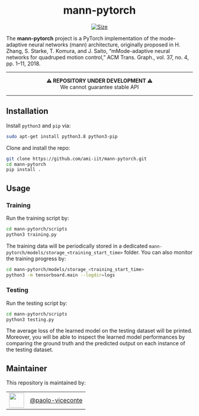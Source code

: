 
<h1 align="center">mann-pytorch</h1>

<p align="center">
   <a href="https://github.com/ami-iit/bipedal-locomotion-framework/blob/master/LICENSE"><img src="https://img.shields.io/badge/License-BSD_3--Clause-orange.svg" alt="Size" class="center"/></a>
</p>

The **mann-pytorch** project is a PyTorch implementation of the mode-adaptive neural networks (mann) architecture, originally proposed in H. Zhang, S. Starke, T. Komura, and J. Saito, “mMode-adaptive neural
networks for quadruped motion control,” ACM Trans. Graph., vol. 37,
no. 4, pp. 1–11, 2018.

---

<p align="center">
  <b>⚠️ REPOSITORY UNDER DEVELOPMENT ⚠️</b>
  <br>We cannot guarantee stable API
</p>

---

## Installation

Install `python3` and `pip` via:

```bash
sudo apt-get install python3.8 python3-pip
```

Clone and install the repo:

```bash
git clone https://github.com/ami-iit/mann-pytorch.git
cd mann-pytorch
pip install .
```

## Usage

### Training

Run the training script by:

```bash
cd mann-pytorch/scripts
python3 training.py
```

The training data will be periodically stored in a dedicated `mann-pytorch/models/storage_<training_start_time>` folder. You can also monitor the training progress by:

```bash
cd mann-pytorch/models/storage_<training_start_time>
python3 -m tensorboard.main --logdir=logs
```

### Testing

Run the testing script by:

```bash
cd mann-pytorch/scripts
python3 testing.py
```

The average loss of the learned model on the testing dataset will be printed. Moreover, you will be able to inspect the learned model performances by comparing the ground truth and the predicted output on each instance of the testing dataset. 

## Maintainer

This repository is maintained by:

| |                                                        |
|:---:|:------------------------------------------------------:|
| [<img src="https://user-images.githubusercontent.com/41757826/114039258-e334f080-9882-11eb-8037-ac7341666d21.png" width="40">](https://github.com/GitHubUserName) | [@paolo-viceconte](https://github.com/paolo-viceconte) |
